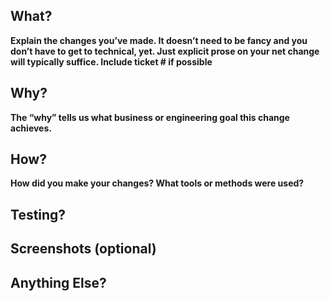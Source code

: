 ## What?
**Explain the changes you’ve made. It doesn’t need to be fancy and you don’t have to get to technical, yet. Just explicit prose on your net change will typically suffice. Include ticket # if possible**

## Why?
**The “why” tells us what business or engineering goal this change achieves.**

## How?
**How did you make your changes? What tools or methods were used?**

## Testing?

## Screenshots (optional)

## Anything Else?
